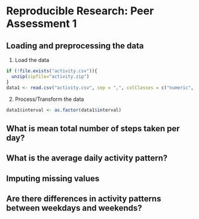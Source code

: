 # Reproducible Research: Peer Assessment 1


## Loading and preprocessing the data

1. Load the data  


```r
if (!file.exists("activity.csv")){
  unzip(zipfile="activity.zip")
}  
data1 <- read.csv("activity.csv", sep = ",", colClasses = c("numeric", "Date", "numeric"))
```

2. Process/Transform the data


```r
data1$interval <- as.factor(data1$interval)
```

## What is mean total number of steps taken per day?



## What is the average daily activity pattern?



## Imputing missing values



## Are there differences in activity patterns between weekdays and weekends?
